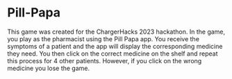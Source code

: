 # Pill-Papa
This game was created for the ChargerHacks 2023 hackathon. In the game, you play as the pharmacist using the Pill Papa app. You receive the symptoms of a patient and the app will display the corresponding medicine they need. You then click on the correct medicine on the shelf and repeat this process for 4 other patients. However,  if you click on the wrong medicine you lose the game.
